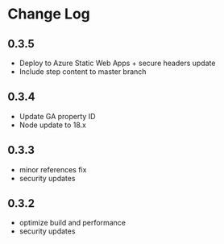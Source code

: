 # Change Log

## 0.3.5

- Deploy to Azure Static Web Apps + secure headers update
- Include step content to master branch

## 0.3.4

- Update GA property ID
- Node update to 18.x

## 0.3.3

- minor references fix
- security updates

## 0.3.2

- optimize build and performance
- security updates
